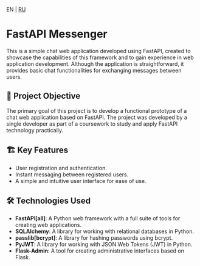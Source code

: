 EN | [RU](README-ru.md)

# FastAPI Messenger

This is a simple chat web application developed using FastAPI, created to showcase the capabilities of this framework and to gain experience in web application development. Although the application is straightforward, it provides basic chat functionalities for exchanging messages between users.

## 🎯 Project Objective

The primary goal of this project is to develop a functional prototype of a chat web application based on FastAPI. The project was developed by a single developer as part of a coursework to study and apply FastAPI technology practically.

## 🏗️ Key Features

- User registration and authentication.
- Instant messaging between registered users.
- A simple and intuitive user interface for ease of use.

## 🛠️ Technologies Used

- **FastAPI[all]**: A Python web framework with a full suite of tools for creating web applications.
- **SQLAlchemy**: A library for working with relational databases in Python.
- **passlib[bcrypt]**: A library for hashing passwords using bcrypt.
- **PyJWT**: A library for working with JSON Web Tokens (JWT) in Python.
- **Flask-Admin**: A tool for creating administrative interfaces based on Flask.
